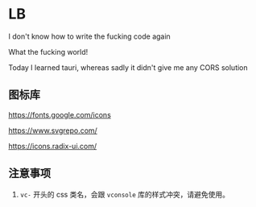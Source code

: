 # LB

I don't know how to write the fucking code again

What the fucking world!

Today I learned tauri, whereas sadly it didn't give me any CORS solution

## 图标库

https://fonts.google.com/icons

https://www.svgrepo.com/

https://icons.radix-ui.com/

## 注意事项

1. `vc-` 开头的 css 类名，会跟 `vconsole` 库的样式冲突，请避免使用。


